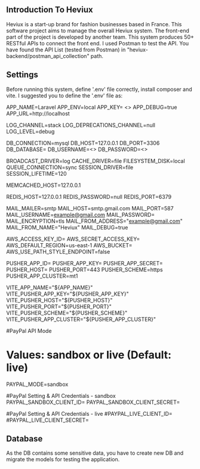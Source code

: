 ## Introduction To Heviux

Heviux is a start-up brand for fashion businesses based in France. This software project aims to manage the overall Heviux system. The front-end part of the project is developed by another team. This system produces 50+ RESTful APIs to connect the front end. I used Postman to test the API. You have found the API List (tested from Postman) in "heviux-backend/postman_api_collection" path. 

## Settings

Before running this system, define '.env' file correctly, install composer and vite. I suggested you to define the '.env' file as:

APP_NAME=Laravel
APP_ENV=local
APP_KEY= <>
APP_DEBUG=true
APP_URL=http://localhost

LOG_CHANNEL=stack
LOG_DEPRECATIONS_CHANNEL=null
LOG_LEVEL=debug

DB_CONNECTION=mysql
DB_HOST=127.0.0.1
DB_PORT=3306
DB_DATABASE=<DB Name>
DB_USERNAME=<>
DB_PASSWORD=<>

BROADCAST_DRIVER=log
CACHE_DRIVER=file
FILESYSTEM_DISK=local
QUEUE_CONNECTION=sync
SESSION_DRIVER=file
SESSION_LIFETIME=120

MEMCACHED_HOST=127.0.0.1

REDIS_HOST=127.0.0.1
REDIS_PASSWORD=null
REDIS_PORT=6379

MAIL_MAILER=smtp
MAIL_HOST=smtp.gmail.com
MAIL_PORT=587
MAIL_USERNAME=example@gmail.com
MAIL_PASSWORD=<password>
MAIL_ENCRYPTION=tls
MAIL_FROM_ADDRESS="example@gmail.com"
MAIL_FROM_NAME="Heviux"
MAIL_DEBUG=true

AWS_ACCESS_KEY_ID=
AWS_SECRET_ACCESS_KEY=
AWS_DEFAULT_REGION=us-east-1
AWS_BUCKET=
AWS_USE_PATH_STYLE_ENDPOINT=false

PUSHER_APP_ID=
PUSHER_APP_KEY=
PUSHER_APP_SECRET=
PUSHER_HOST=
PUSHER_PORT=443
PUSHER_SCHEME=https
PUSHER_APP_CLUSTER=mt1

VITE_APP_NAME="${APP_NAME}"
VITE_PUSHER_APP_KEY="${PUSHER_APP_KEY}"
VITE_PUSHER_HOST="${PUSHER_HOST}"
VITE_PUSHER_PORT="${PUSHER_PORT}"
VITE_PUSHER_SCHEME="${PUSHER_SCHEME}"
VITE_PUSHER_APP_CLUSTER="${PUSHER_APP_CLUSTER}"

#PayPal API Mode
# Values: sandbox or live (Default: live)
PAYPAL_MODE=sandbox

#PayPal Setting & API Credentials - sandbox
PAYPAL_SANDBOX_CLIENT_ID=<set id>
PAYPAL_SANDBOX_CLIENT_SECRET=<set secret key>

#PayPal Setting & API Credentials - live
#PAYPAL_LIVE_CLIENT_ID=
#PAYPAL_LIVE_CLIENT_SECRET=

## Database

As the DB contains some sensitive data, you have to create new DB and migrate the models for testing the application.

